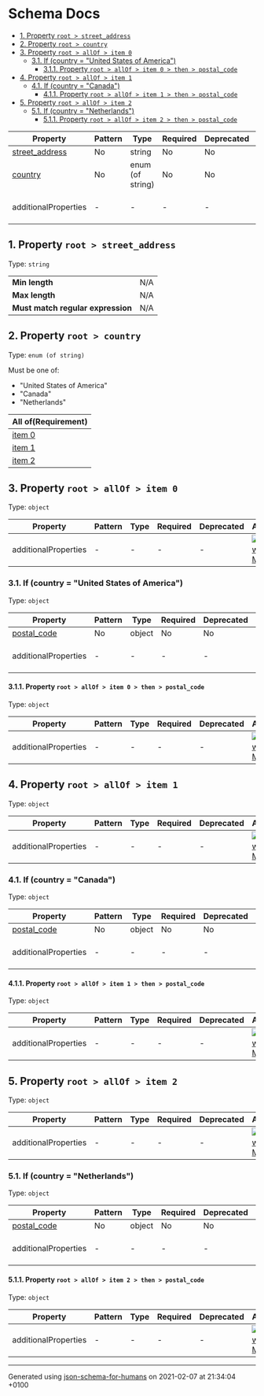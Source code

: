 # Schema Docs

- [1. Property `root > street_address`](#street_address)
- [2. Property `root > country`](#country)
- [3. Property `root > allOf > item 0`](#allOf_i0)
  - [3.1. If (country = "United States of America")](#autogenerated_heading_2)
    - [3.1.1. Property `root > allOf > item 0 > then > postal_code`](#allOf_i0_then_postal_code)
- [4. Property `root > allOf > item 1`](#allOf_i1)
  - [4.1. If (country = "Canada")](#autogenerated_heading_3)
    - [4.1.1. Property `root > allOf > item 1 > then > postal_code`](#allOf_i1_then_postal_code)
- [5. Property `root > allOf > item 2`](#allOf_i2)
  - [5.1. If (country = "Netherlands")](#autogenerated_heading_4)
    - [5.1.1. Property `root > allOf > item 2 > then > postal_code`](#allOf_i2_then_postal_code)

| Property | Pattern | Type | Required | Deprecated | Additional | Description |
| -------- | ------- | ---- | -------- | ---------- | ---------- | ----------- |
| [street_address](#street_address)|No|string|No|No| No|-|
| [country](#country)|No|enum (of string)|No|No| No|-|
  | additionalProperties | - | - | - | - |  [![made-with-Markdown](https://img.shields.io/badge/Any%20type-allowed-green)](# "Additional Properties of any type are allowed.") | - |

## <a name="street_address"></a>1. Property `root > street_address`

Type: `string`

<table>
 	<tr>
    <td><b>Min length</b></td>
    <td>N/A</td>
 	</tr>
	<tr>
    <td><b>Max length</b></td>
    <td>N/A</td>
	</tr>
    <tr>
    <td><b>Must match regular expression</b></td>
    <td>N/A</td>
	</tr>
</table>

## <a name="country"></a>2. Property `root > country`

Type: `enum (of string)`

Must be one of:
* "United States of America"
* "Canada"
* "Netherlands"

| All of(Requirement) | 
| ---- |
| [item 0](#allOf_i0) |
| [item 1](#allOf_i1) |
| [item 2](#allOf_i2) |
## <a name="allOf_i0"></a>3. Property `root > allOf > item 0`
Type: `object`

| Property | Pattern | Type | Required | Deprecated | Additional | Description |
| -------- | ------- | ---- | -------- | ---------- | ---------- | ----------- |
  | additionalProperties | - | - | - | - |  [![made-with-Markdown](https://img.shields.io/badge/Any%20type-allowed-green)](# "Additional Properties of any type are allowed.") | - |

### <a name="autogenerated_heading_2"></a>3.1. If (country = "United States of America")
Type: `object`

| Property | Pattern | Type | Required | Deprecated | Additional | Description |
| -------- | ------- | ---- | -------- | ---------- | ---------- | ----------- |
| [postal_code](#allOf_i0_then_postal_code)|No|object|No|No| No|-|
  | additionalProperties | - | - | - | - |  [![made-with-Markdown](https://img.shields.io/badge/Any%20type-allowed-green)](# "Additional Properties of any type are allowed.") | - |

#### <a name="allOf_i0_then_postal_code"></a>3.1.1. Property `root > allOf > item 0 > then > postal_code`

Type: `object`

| Property | Pattern | Type | Required | Deprecated | Additional | Description |
| -------- | ------- | ---- | -------- | ---------- | ---------- | ----------- |
  | additionalProperties | - | - | - | - |  [![made-with-Markdown](https://img.shields.io/badge/Any%20type-allowed-green)](# "Additional Properties of any type are allowed.") | - |

## <a name="allOf_i1"></a>4. Property `root > allOf > item 1`
Type: `object`

| Property | Pattern | Type | Required | Deprecated | Additional | Description |
| -------- | ------- | ---- | -------- | ---------- | ---------- | ----------- |
  | additionalProperties | - | - | - | - |  [![made-with-Markdown](https://img.shields.io/badge/Any%20type-allowed-green)](# "Additional Properties of any type are allowed.") | - |

### <a name="autogenerated_heading_3"></a>4.1. If (country = "Canada")
Type: `object`

| Property | Pattern | Type | Required | Deprecated | Additional | Description |
| -------- | ------- | ---- | -------- | ---------- | ---------- | ----------- |
| [postal_code](#allOf_i1_then_postal_code)|No|object|No|No| No|-|
  | additionalProperties | - | - | - | - |  [![made-with-Markdown](https://img.shields.io/badge/Any%20type-allowed-green)](# "Additional Properties of any type are allowed.") | - |

#### <a name="allOf_i1_then_postal_code"></a>4.1.1. Property `root > allOf > item 1 > then > postal_code`

Type: `object`

| Property | Pattern | Type | Required | Deprecated | Additional | Description |
| -------- | ------- | ---- | -------- | ---------- | ---------- | ----------- |
  | additionalProperties | - | - | - | - |  [![made-with-Markdown](https://img.shields.io/badge/Any%20type-allowed-green)](# "Additional Properties of any type are allowed.") | - |

## <a name="allOf_i2"></a>5. Property `root > allOf > item 2`
Type: `object`

| Property | Pattern | Type | Required | Deprecated | Additional | Description |
| -------- | ------- | ---- | -------- | ---------- | ---------- | ----------- |
  | additionalProperties | - | - | - | - |  [![made-with-Markdown](https://img.shields.io/badge/Any%20type-allowed-green)](# "Additional Properties of any type are allowed.") | - |

### <a name="autogenerated_heading_4"></a>5.1. If (country = "Netherlands")
Type: `object`

| Property | Pattern | Type | Required | Deprecated | Additional | Description |
| -------- | ------- | ---- | -------- | ---------- | ---------- | ----------- |
| [postal_code](#allOf_i2_then_postal_code)|No|object|No|No| No|-|
  | additionalProperties | - | - | - | - |  [![made-with-Markdown](https://img.shields.io/badge/Any%20type-allowed-green)](# "Additional Properties of any type are allowed.") | - |

#### <a name="allOf_i2_then_postal_code"></a>5.1.1. Property `root > allOf > item 2 > then > postal_code`

Type: `object`

| Property | Pattern | Type | Required | Deprecated | Additional | Description |
| -------- | ------- | ---- | -------- | ---------- | ---------- | ----------- |
  | additionalProperties | - | - | - | - |  [![made-with-Markdown](https://img.shields.io/badge/Any%20type-allowed-green)](# "Additional Properties of any type are allowed.") | - |

----------------------------------------------------------------------------------------------------------------------------
Generated using [json-schema-for-humans](https://github.com/coveooss/json-schema-for-humans) on 2021-02-07 at 21:34:04 +0100